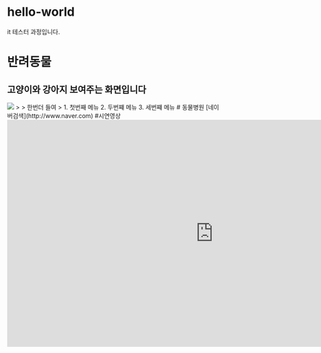 # hello-world
it 테스터 과정입니다.
# 반려동물
## 고양이와 강아지 보여주는 화면입니다 
<img src="코알라png"/>
> > 한번더 들여
>
1. 첫번째 메뉴
2.  두번쨰 메뉴
3.  세번쨰 메뉴
# 동물병원
   [네이버검색](http://www.naver.com)
#시연영상

<iframe width="959" height="530" src="https://www.youtube.com/embed/m--MXud9XdI?list=RDm--MXud9XdI" title="[최신가요 실시간 인기차트] 2025년 10월 19일 3주차, 멜론차트 X, 차트둥이 공식채널, 노래모음 KPOP 플레이리스트 종합차트" frameborder="0" allow="accelerometer; autoplay; clipboard-write; encrypted-media; gyroscope; picture-in-picture; web-share" referrerpolicy="strict-origin-when-cross-origin" allowfullscreen></iframe>
